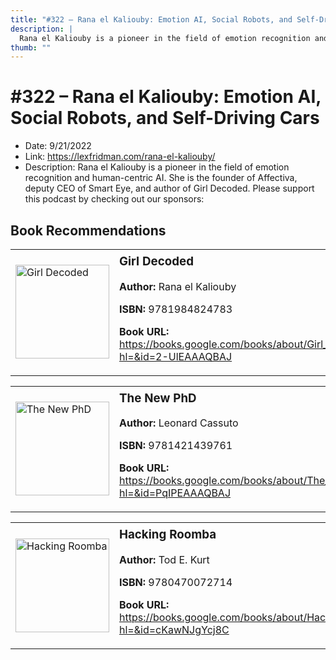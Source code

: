 ```yaml
---
title: "#322 – Rana el Kaliouby: Emotion AI, Social Robots, and Self-Driving Cars"
description: |
  Rana el Kaliouby is a pioneer in the field of emotion recognition and human-centric AI. She is the founder of Affectiva, deputy CEO of Smart Eye, and author of Girl Decoded. Please support this podcast by checking out our sponsors:"
thumb: ""
---
```


# #322 – Rana el Kaliouby: Emotion AI, Social Robots, and Self-Driving Cars

  - Date: 9/21/2022
  - Link: https://lexfridman.com/rana-el-kaliouby/
  - Description: Rana el Kaliouby is a pioneer in the field of emotion recognition and human-centric AI. She is the founder of Affectiva, deputy CEO of Smart Eye, and author of Girl Decoded. Please support this podcast by checking out our sponsors:

## Book Recommendations

<table style="border: none;"><tr style="border: none;"><td style="border: none;"><img src="https://books.google.com/books/content?id=2-UlEAAAQBAJ&printsec=frontcover&img=1&zoom=1&edge=curl&source=gbs_api" alt="Girl Decoded" width="150" style="vertical-align: top;"></td><td style="border: none; vertical-align: top;"><h3 style='margin-top: 5'>Girl Decoded</h3><p><strong>Author:</strong> Rana el Kaliouby</p><p><strong>ISBN:</strong> 9781984824783</p><p><strong>Book URL:</strong> <a href="https://books.google.com/books/about/Girl_Decoded.html?hl=&id=2-UlEAAAQBAJ">https://books.google.com/books/about/Girl_Decoded.html?hl=&id=2-UlEAAAQBAJ</a></p></td></tr></table>
<table style="border: none;"><tr style="border: none;"><td style="border: none;"><img src="https://books.google.com/books/content?id=PqIPEAAAQBAJ&printsec=frontcover&img=1&zoom=1&edge=curl&source=gbs_api" alt="The New PhD" width="150" style="vertical-align: top;"></td><td style="border: none; vertical-align: top;"><h3 style='margin-top: 5'>The New PhD</h3><p><strong>Author:</strong> Leonard Cassuto</p><p><strong>ISBN:</strong> 9781421439761</p><p><strong>Book URL:</strong> <a href="https://books.google.com/books/about/The_New_PhD.html?hl=&id=PqIPEAAAQBAJ">https://books.google.com/books/about/The_New_PhD.html?hl=&id=PqIPEAAAQBAJ</a></p></td></tr></table>
<table style="border: none;"><tr style="border: none;"><td style="border: none;"><img src="https://books.google.com/books/content?id=cKawNJgYcj8C&printsec=frontcover&img=1&zoom=1&edge=curl&source=gbs_api" alt="Hacking Roomba" width="150" style="vertical-align: top;"></td><td style="border: none; vertical-align: top;"><h3 style='margin-top: 5'>Hacking Roomba</h3><p><strong>Author:</strong> Tod E. Kurt</p><p><strong>ISBN:</strong> 9780470072714</p><p><strong>Book URL:</strong> <a href="https://books.google.com/books/about/Hacking_Roomba.html?hl=&id=cKawNJgYcj8C">https://books.google.com/books/about/Hacking_Roomba.html?hl=&id=cKawNJgYcj8C</a></p></td></tr></table>
